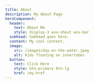 ```yaml
---
title: About
description: My About Page
heroComponent:
  header: 
    text: About Me
    style: display-3 wvu-shout wvu-bar
  subhead: Subhead goes here.
  content: My cool content.
  image:
    src: /images/day-on-the-water.jpeg
    alt: Kids floating on innertubes
  button:
    text: Click Here
    style: btn-primary btn-lg
    href: /my-href
---
```

